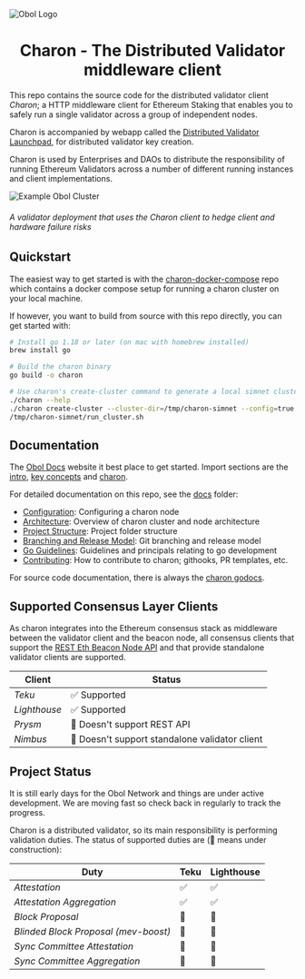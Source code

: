 ![Obol Logo](https://obol.tech/obolnetwork.png)

<h1 align="center">Charon - The Distributed Validator middleware client</h1>
<!-- [![Tag](https://img.shields.io/github/tag/obolnetwork/charon.svg)](https://github.com/obolnetwork/charon/releases/)
[![License](https://img.shields.io/github/license/obolnetwork/charon.svg)](LICENSE)
[![GoDoc](https://godoc.org/github.com/obolnetwork/charon?status.svg)](https://godoc.org/github.com/obolnetwork/charon)
![Lint](https://github.com/obolnetwork/charon/workflows/golangci-lint/badge.svg)
[![Go Report Card](https://goreportcard.com/badge/github.com/obolnetwork/charon)](https://goreportcard.com/report/github.com/obolnetwork/charon) -->

This repo contains the source code for the distributed validator client *Charon*; a HTTP middleware client for Ethereum Staking that enables you to safely run a single validator across a group of independent nodes.

Charon is accompanied by webapp called the [Distributed Validator Launchpad](https://github.com/obolnetwork/dv-launchpad), for distributed validator key creation.

Charon is used by Enterprises and DAOs to distribute the responsibility of running Ethereum Validators across a number of different running instances and client implementations.

![Example Obol Cluster](https://obol.tech/ObolCluster.png)
###### A validator deployment that uses the Charon client to hedge client and hardware failure risks

## Quickstart

The easiest way to get started is with the [charon-docker-compose](https://github.com/ObolNetwork/charon-docker-compose) repo
which contains a docker compose setup for running a charon cluster on your local machine.

If however, you want to build from source with this repo directly, you can get started with:
```bash
# Install go 1.18 or later (on mac with homebrew installed)
brew install go

# Build the charon binary
go build -o charon

# Use charon's create-cluster command to generate a local simnet cluster.
./charon --help
./charon create-cluster --cluster-dir=/tmp/charon-simnet --config=true --config-simnet
/tmp/charon-simnet/run_cluster.sh
```

## Documentation

The [Obol Docs](https://docs.obol.tech/) website it best place to get started.
Import sections are the [intro](https://docs.obol.tech/docs/intro),
[key concepts](https://docs.obol.tech/docs/key-concepts) and [charon](https://docs.obol.tech/docs/dv/introducing-charon).

For detailed documentation on this repo, see the [docs](docs) folder:
- [Configuration](configuration.md): Configuring a charon node
- [Architecture](architecture.md): Overview of charon cluster and node architecture
- [Project Structure](structure.md): Project folder structure
- [Branching and Release Model](branching.md): Git branching and release model
- [Go Guidelines](goguidelines.md): Guidelines and principals relating to go development
- [Contributing](contributing.md): How to contribute to charon; githooks, PR templates, etc.

For source code documentation, there is always the [charon godocs](https://pkg.go.dev/github.com/obolnetwork/charon).

## Supported Consensus Layer Clients

As charon integrates into the Ethereum consensus stack as middleware between the validator client
and the beacon node, all consensus clients that support the [REST Eth Beacon Node API](https://ethereum.github.io/beacon-APIs/#/)
and that provide standalone validator clients are supported.

|Client| Status                                         |
|-----|------------------------------------------------|
|*Teku*| ✅ Supported                                    |
|*Lighthouse*| ✅  Supported                                   |
|*Prysm*| 🛑 Doesn't support REST API                    |
|*Nimbus*| 🛑 Doesn't support standalone validator client |

## Project Status

It is still early days for the Obol Network and things are under active development.
We are moving fast so check back in regularly to track the progress.

Charon is a distributed validator, so its main responsibility is performing validation duties.
The status of supported duties are (🚧 means under construction):

| Duty | Teku | Lighthouse    |
|------|------|---------------|
| *Attestation* | ✅|      ✅         |
| *Attestation Aggregation* | ✅|     ✅          |
| *Block Proposal* |🚧 |    🚧           |
| *Blinded Block Proposal (mev-boost)* |🚧 |  🚧             |
| *Sync Committee Attestation* | 🚧|  🚧             |
| *Sync Committee Aggregation* | 🚧|  🚧             |
